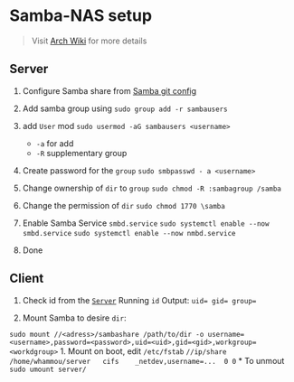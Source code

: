 # Samba-NAS setup

> Visit [Arch Wiki](https://wiki.archlinux.org/title/Samba) for more details

## Server

1. Configure Samba share from [Samba git config](https://git.samba.org/samba.git/?p=samba.git;a=blob_plain;f=examples/smb.conf.default;hb=HEAD)

2. Add samba group using 
`sudo group add -r sambausers`

3. add `User` mod 
`sudo usermod -aG sambausers <username>`
    * `-a` for add
    * `-R` supplementary group

4. Create password for the `group`
`sudo smbpasswd - a <username>`

5. Change ownership of `dir` to `group`
`sudo chmod -R :sambagroup /samba`

6. Change the permission of `dir`
`sudo chmod 1770 \samba`

7. Enable Samba Service `smbd.service`
`sudo systemctl enable --now smbd.service`
`sudo systemctl enable --now nmbd.service`

8. Done

## Client

1. Check id from the [`Server`](#server)
Running `id`
Output: `uid= gid= group=`

2. Mount Samba to desire `dir`:

`sudo mount //<adress>/sambashare /path/to/dir -o username=<username>,password=<password>,uid=<uid>,gid=<gid>,workgroup=<workdgroup>`
    1. Mount on boot, edit `/etc/fstab`
    `//ip/share   /home/whammou/server   cifs    _netdev,username=...  0 0`
    * To unmout
    `sudo umount server/`




